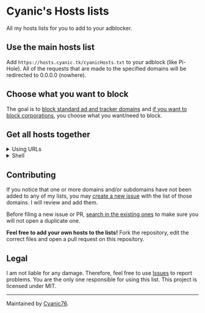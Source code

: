 # Cyanic's Hosts lists

All my hosts lists for you to add to your adblocker.

## Use the main hosts list

Add `https://hosts.cyanic.tk/cyanicHosts.txt` to your adblock (like Pi-Hole). All of the requests that are made to the specified domains will be redirected to 0.0.0.0 (nowhere).

## Choose what you want to block

The goal is to [block standard ad and tracker domains](https://hosts.cyanic.tk/cyanicHosts.txt) and [if you want to block corporations](https://codeberg.org/Cyanic76/Hosts/issues/1), you choose what you want/need to block.

## Get all hosts together

<details><summary>Using URLs</summary>
Add this URL to your ad blocker:
- https://hosts.cyanic.tk/allhosts.txt

If it [doesn't work](https://codeberg.org/Cyanic76/Hosts/issues/1), try with this one instead:
- https://codeberg.org/Cyanic76/Hosts/raw/branch/pages/allhosts.txt

This uses [Woodpecker CI](https://ci.codeberg.org/Cyanic76/Hosts).
</details>

<details><summary>Shell</summary>
Run the `merge_all_hosts.sh` in the `merge_all` folder.
</details>

## Contributing

If you notice that one or more domains and/or subdomains have not been added to any of my lists, you may [create a new issue](https://github.com/Cyanic76/Hosts/issues/new) with the list of those domains. I will review and add them.

Before filing a new issue or PR, [search in the existing ones](https://github.com/search?l=&q=is%3Aissue++repo%3ACyanic76%2FHosts&type=issues) to make sure you will not open a duplicate one.

**Feel free to add your own hosts to the lists!** Fork the repository, edit the correct files and open a pull request on this repository.

## Legal

I am not liable for any damage. Therefore, feel free to use [Issues](https://github.com/Cyanic76/Hosts/issues/new) to report problems. You are the only one responsible for using this list. This project is licensed under MIT.

---
Maintained by [Cyanic76](https://github.com/Cyanic76).
